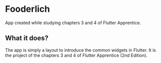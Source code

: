 # Fooderlich

App created while studying chapters 3 and 4 of Flutter Apprentice.

## What it does?

The app is simply a layout to introduce the common widgets in Flutter. It is the project of the chapters 3 and 4 of Flutter Apprentice (2nd Edition).
